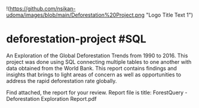 !(https://github.com/nsikan-udoma/images/blob/main/Deforestation%20Project.png "Logo Title Text 1")

# deforestation-project #SQL
An Exploration of the Global Deforestation Trends from 1990 to 2016. This project was done using SQL connecting multiple tables to one another with data obtained from the World Bank. This report contains findings and insights that brings to light areas of concern as well as opportunities to address the rapid deforestation rate globally.

Find attached, the report for your review. Report file is title: ForestQuery - Deforestation Exploration Report.pdf
